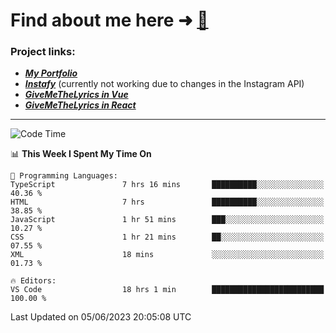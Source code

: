 # Find about me here ➜ [🧑](https://pauabella.dev)

### Project links:
- ***[My Portfolio](https://pauabella.dev)***
- ***[Instafy](https://instafy.me)*** (currently not working due to changes in the Instagram API)
- ***[GiveMeTheLyrics in Vue](https://lyrics.pauabella.dev)***
- ***[GiveMeTheLyrics in React](https://pauabella.dev/GiveMeTheLyrics)***

---
<!--START_SECTION:waka-->
![Code Time](http://img.shields.io/badge/Code%20Time-2%2C200%20hrs%2021%20mins-blue)

📊 **This Week I Spent My Time On** 

```text
💬 Programming Languages: 
TypeScript               7 hrs 16 mins       ██████████░░░░░░░░░░░░░░░   40.36 % 
HTML                     7 hrs               ██████████░░░░░░░░░░░░░░░   38.85 % 
JavaScript               1 hr 51 mins        ███░░░░░░░░░░░░░░░░░░░░░░   10.27 % 
CSS                      1 hr 21 mins        ██░░░░░░░░░░░░░░░░░░░░░░░   07.55 % 
XML                      18 mins             ░░░░░░░░░░░░░░░░░░░░░░░░░   01.73 % 

🔥 Editors: 
VS Code                  18 hrs 1 min        █████████████████████████   100.00 % 
```


 Last Updated on 05/06/2023 20:05:08 UTC
<!--END_SECTION:waka-->
